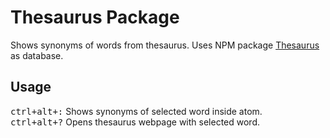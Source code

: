 # Thesaurus Package

Shows synonyms of words from thesaurus. Uses NPM package [Thesaurus](https://www.npmjs.com/package/thesaurus) as database.

## Usage

<kbd>ctrl+alt+:</kbd> Shows synonyms of selected word inside atom.  
<kbd>ctrl+alt+?</kbd> Opens thesaurus webpage with selected word.
